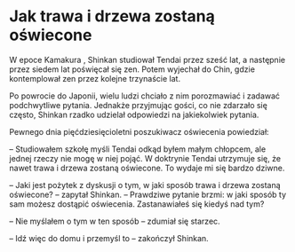 # Jak trawa i drzewa zostaną oświecone

W epoce Kamakura , Shinkan studiował Tendai przez sześć lat, a następnie przez siedem lat poświęcał się zen. Potem wyjechał do Chin, gdzie kontemplował zen przez kolejne trzynaście lat.

Po powrocie do Japonii, wielu ludzi chciało z nim porozmawiać i zadawać podchwytliwe pytania. Jednakże przyjmując gości, co nie zdarzało się często, Shinkan rzadko udzielał odpowiedzi na jakiekolwiek pytania.

Pewnego dnia pięćdziesięcioletni poszukiwacz oświecenia powiedział:

– Studiowałem szkołę myśli Tendai odkąd byłem małym chłopcem, ale jednej rzeczy nie mogę w niej pojąć. W doktrynie Tendai utrzymuje się, że nawet trawa i drzewa zostaną oświecone. To wydaje mi się bardzo dziwne.

– Jaki jest pożytek z dyskusji o tym, w jaki sposób trawa i drzewa zostaną oświecone? – zapytał Shinkan. – Prawdziwe pytanie brzmi: w jaki sposób ty sam możesz dostąpić oświecenia. Zastanawiałeś się kiedyś nad tym?

– Nie myślałem o tym w ten sposób – zdumiał się starzec.

– Idź więc do domu i przemyśl to – zakończył Shinkan.

